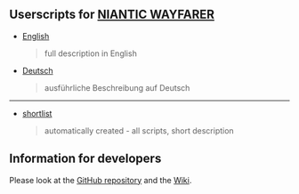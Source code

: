 ## Userscripts for [NIANTIC WAYFARER](https://wayfarer.nianticlabs.com/)
 
  * [English](english.html)
    > full description in English
  * [Deutsch](deutsch.html)
    > ausführliche Beschreibung auf Deutsch

---

  * [shortlist](shortlist.html)
    > automatically created - all scripts, short description

## Information for developers

Please look at the [GitHub repository](https://github.com/AlterTobi/WFES/) and the
[Wiki](https://github.com/AlterTobi/Wayfarer-Extension-Scripts/wiki/WFES-Base).
